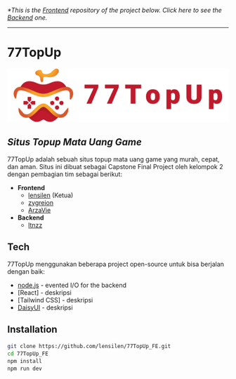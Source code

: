 _*This is the [Frontend](#) repository of the project below. 
Click here to see the [Backend](https://github.com/ltnzz/77TopUp_BE) one._

---

# 77TopUp

![Logo Project](https://raw.githubusercontent.com/lensilen/77TopUp/main/public/77topup_logo_1b.png)
## _Situs Topup Mata Uang Game_

77TopUp adalah sebuah situs topup mata uang game yang murah, cepat, dan aman. 
Situs ini dibuat sebagai Capstone Final Project oleh kelompok 2 dengan pembagian tim sebagai berikut:

- **Frontend**
    - [lensilen](https://github.com/lensilen) (Ketua)
    - [zygreion](https://github.com/zygreion)
    - [ArzaVie](https://github.com/ArzaVie)
- **Backend**
    - [ltnzz](https://github.com/ltnzz)

## Tech

77TopUp menggunakan beberapa project open-source untuk bisa berjalan dengan baik:

- [node.js] - evented I/O for the backend
- [React] - deskripsi
- [Tailwind CSS] - deskripsi
- [DaisyUI](https://github.com/saadeghi/daisyui) - deskripsi

## Installation

```sh
git clone https://github.com/lensilen/77TopUp_FE.git
cd 77TopUp_FE
npm install
npm run dev
```

<!-- Dillinger requires [Node.js](https://nodejs.org/) v10+ to run.

Install the dependencies and devDependencies and start the server.

```sh
cd dillinger
npm i
node app
```

For production environments...

```sh
npm install --production
NODE_ENV=production node app
``` -->

<!-- **Free Software, Hell Yeah!** -->

[//]: # (These are reference links used in the body of this note and get stripped out when the markdown processor does its job. There is no need to format nicely because it shouldn't be seen. Thanks SO - http://stackoverflow.com/questions/4823468/store-comments-in-markdown-syntax)

   [node.js]: <http://nodejs.org>
   [express]: <http://expressjs.com>
   [backend]: <https://github.com/ltnzz/77TopUp_BE>
